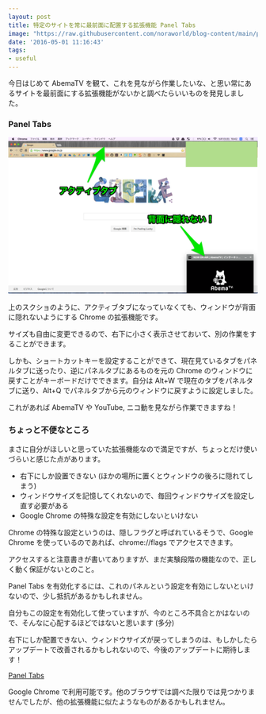 ```yaml
---
layout: post
title: 特定のサイトを常に最前面に配置する拡張機能 Panel Tabs
image: "https://raw.githubusercontent.com/noraworld/blog-content/main/panel-tabs/panel_tabs.png"
date: '2016-05-01 11:16:43'
tags:
- useful
---
```


今日はじめて AbemaTV を観て、これを見ながら作業したいな、と思い常にあるサイトを最前面にする拡張機能がないかと調べたらいいものを発見しました。

### Panel Tabs
![Panel Tabs](https://raw.githubusercontent.com/noraworld/blog-content/main/panel-tabs/panel_tabs.png)

上のスクショのように、アクティブタブになっていなくても、ウィンドウが背面に隠れないようにする Chrome の拡張機能です。

サイズも自由に変更できるので、右下に小さく表示させておいて、別の作業をすることができます。

しかも、ショートカットキーを設定することができて、現在見ているタブをパネルタブに送ったり、逆にパネルタブにあるものを元の Chrome のウィンドウに戻すことがキーボードだけでできます。自分は Alt+W で現在のタブをパネルタブに送り、Alt+Q でパネルタブから元のウィンドウに戻すように設定しました。

これがあれば AbemaTV や YouTube, ニコ動を見ながら作業できますね！

### ちょっと不便なところ
まさに自分がほしいと思っていた拡張機能なので満足ですが、ちょっとだけ使いづらいと感じた点があります。

* 右下にしか設置できない (ほかの場所に置くとウィンドウの後ろに隠れてしまう)
* ウィンドウサイズを記憶してくれないので、毎回ウィンドウサイズを設定し直す必要がある
* Google Chrome の特殊な設定を有効にしないといけない

Chrome の特殊な設定というのは、隠しフラグと呼ばれているそうで、Google Chrome を使っているのであれば、chrome://flags でアクセスできます。

アクセスすると注意書きが書いてありますが、まだ実験段階の機能なので、正しく動く保証がないとのこと。

Panel Tabs を有効化するには、これのパネルという設定を有効にしないといけないので、少し抵抗があるかもしれません。

自分もこの設定を有効化して使っていますが、今のところ不具合とかはないので、そんなに心配するほどではないと思います (多分)

右下にしか配置できない、ウィンドウサイズが戻ってしまうのは、もしかしたらアップデートで改善されるかもしれないので、今後のアップデートに期待します！

<a href="https://chrome.google.com/webstore/detail/panel-tabs/cafiainadjhopgdkmgcjiokknjkbhbha?utm_source=chrome-ntp-icon" target="_blank">Panel Tabs</a>

Google Chrome で利用可能です。他のブラウザでは調べた限りでは見つかりませんでしたが、他の拡張機能に似たようなものがあるかもしれません。
